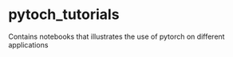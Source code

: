 # pytoch_tutorials
Contains notebooks that illustrates the use of pytorch on different applications
